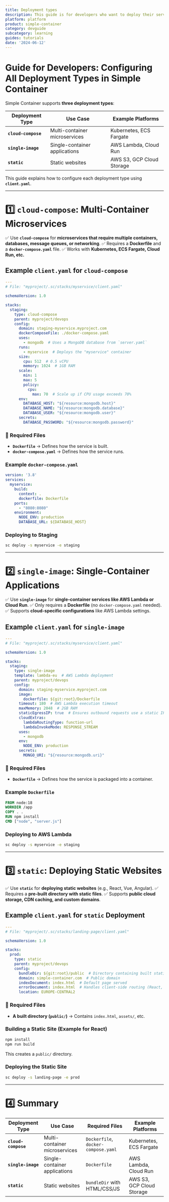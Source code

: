 ```yaml
---
title: Deployment types
description: This guide is for developers who want to deploy their services with sc
platform: platform
product: simple-container
category: devguide
subcategory: learning
guides: tutorials
date: '2024-06-12'
---
```



# **Guide for Developers: Configuring All Deployment Types in Simple Container**

Simple Container supports **three deployment types**:

| Deployment Type     | Use Case                      | Example Platforms         |
|---------------------|-------------------------------|---------------------------|
| **`cloud-compose`** | Multi-container microservices | Kubernetes, ECS Fargate   |
| **`single-image`**  | Single-container applications | AWS Lambda, Cloud Run     |
| **`static`**        | Static websites               | AWS S3, GCP Cloud Storage |

This guide explains how to configure each deployment type using **`client.yaml`**.

---

# **1️⃣ `cloud-compose`: Multi-Container Microservices**
✅ Use **`cloud-compose`** for **microservices that require multiple containers, databases, message queues, or networking**.
✅ Requires a **Dockerfile** and a **`docker-compose.yaml`** file.
✅ Works with **Kubernetes, ECS Fargate, Cloud Run, etc.**

## **Example `client.yaml` for `cloud-compose`**
```yaml
---
# File: "myproject/.sc/stacks/myservice/client.yaml"

schemaVersion: 1.0

stacks:
  staging:
    type: cloud-compose
    parent: myproject/devops
    config:
      domain: staging-myservice.myproject.com
      dockerComposeFile: ./docker-compose.yaml
      uses:
        - mongodb  # Uses a MongoDB database from `server.yaml`
      runs:
        - myservice  # Deploys the "myservice" container
      size:
        cpu: 512  # 0.5 vCPU
        memory: 1024  # 1GB RAM
      scale:
        min: 1
        max: 5
        policy:
          cpu:
            max: 70  # Scale up if CPU usage exceeds 70%
      env:
        DATABASE_HOST: "${resource:mongodb.host}"
        DATABASE_NAME: "${resource:mongodb.database}"
        DATABASE_USER: "${resource:mongodb.user}"
      secrets:
        DATABASE_PASSWORD: "${resource:mongodb.password}"
```

### **🔹 Required Files**
- **`Dockerfile`** → Defines how the service is built.
- **`docker-compose.yaml`** → Defines how the service runs.

### **Example `docker-compose.yaml`**
```yaml
version: '3.8'
services:
  myservice:
    build:
      context: .
      dockerfile: Dockerfile
    ports:
      - "8080:8080"
    environment:
      NODE_ENV: production
      DATABASE_URL: ${DATABASE_HOST}
```

### **Deploying to Staging**
```sh
sc deploy -s myservice -e staging
```

---

# **2️⃣ `single-image`: Single-Container Applications**
✅ Use **`single-image`** for **single-container services like AWS Lambda or Cloud Run**.
✅ Only requires a **Dockerfile** (no `docker-compose.yaml` needed).
✅ Supports **cloud-specific configurations** like AWS Lambda settings.

## **Example `client.yaml` for `single-image`**
```yaml
---
# File: "myproject/.sc/stacks/myservice/client.yaml"

schemaVersion: 1.0

stacks:
  staging:
    type: single-image
    template: lambda-eu  # AWS Lambda deployment
    parent: myproject/devops
    config:
      domain: staging-myservice.myproject.com
      image:
        dockerfile: ${git:root}/Dockerfile
      timeout: 180  # AWS Lambda execution timeout
      maxMemory: 2048  # 2GB RAM
      staticEgressIP: true  # Ensures outbound requests use a static IP
      cloudExtras:
        lambdaRoutingType: function-url
        lambdaInvokeMode: RESPONSE_STREAM
      uses:
        - mongodb
      env:
        NODE_ENV: production
      secrets:
        MONGO_URI: "${resource:mongodb.uri}"
```

### **🔹 Required Files**
- **`Dockerfile`** → Defines how the service is packaged into a container.

### **Example `Dockerfile`**
```Dockerfile
FROM node:18
WORKDIR /app
COPY . .
RUN npm install
CMD ["node", "server.js"]
```

### **Deploying to AWS Lambda**
```sh
sc deploy -s myservice -e staging
```

---

# **3️⃣ `static`: Deploying Static Websites**
✅ Use **`static`** for **deploying static websites** (e.g., React, Vue, Angular).
✅ Requires a **pre-built directory with static files**.
✅ Supports **public cloud storage, CDN caching, and custom domains**.

## **Example `client.yaml` for `static` Deployment**
```yaml
---
# File: "myproject/.sc/stacks/landing-page/client.yaml"

schemaVersion: 1.0

stacks:
  prod:
    type: static
    parent: myproject/devops
    config:
      bundleDir: ${git:root}/public  # Directory containing built static files
      domain: simple-container.com  # Public domain
      indexDocument: index.html  # Default page served
      errorDocument: index.html  # Handles client-side routing (React, Vue.js)
      location: EUROPE-CENTRAL2
```

### **🔹 Required Files**
- **A built directory (`public/`)** → Contains `index.html`, `assets/`, etc.

### **Building a Static Site (Example for React)**
```sh
npm install
npm run build
```
This creates a `public/` directory.

### **Deploying the Static Site**
```sh
sc deploy -s landing-page -e prod
```

---

# **4️⃣ Summary**
| Deployment Type     | Use Case                      | Required Files                      | Example Platforms         |
|---------------------|-------------------------------|-------------------------------------|---------------------------|
| **`cloud-compose`** | Multi-container microservices | `Dockerfile`, `docker-compose.yaml` | Kubernetes, ECS Fargate   |
| **`single-image`**  | Single-container applications | `Dockerfile`                        | AWS Lambda, Cloud Run     |
| **`static`**        | Static websites               | `bundleDir` with HTML/CSS/JS        | AWS S3, GCP Cloud Storage |
